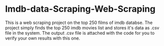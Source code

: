 # Imdb-data-Scraping-Web-Scraping
This is a web scraping project on the top 250 films of imdb databse.
The project simply finds the top 250 imdb movies list and stores it's data as .csv file in the system.
The output .csv file is attached with the code for you to verify your own results with this one.

